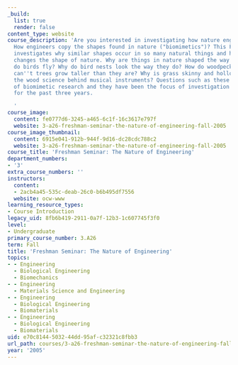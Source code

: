 ```yaml
---
_build:
  list: true
  render: false
content_type: website
course_description: 'Are you interested in investigating how nature engineers itself?
  How engineers copy the shapes found in nature ("biomimetics")? This Freshman Seminar
  investigates why similar shapes occur in so many natural things and how physics
  changes the shape of nature. Why are things in nature shaped the way they are? How
  do birds fly? Why do bird nests look the way they do? How do woodpeckers peck? Why
  can''t trees grow taller than they are? Why is grass skinny and hollow? What is
  the wood science behind musical instruments? Questions such as these are the subject
  of biomimetic research and they have been the focus of investigation in this course
  for the past three years.

  '
course_image:
  content: fe0777d6-3245-a465-6c1f-16c3617e797f
  website: 3-a26-freshman-seminar-the-nature-of-engineering-fall-2005
course_image_thumbnail:
  content: 6915e041-912b-944f-9d16-dc28cdc788c2
  website: 3-a26-freshman-seminar-the-nature-of-engineering-fall-2005
course_title: 'Freshman Seminar: The Nature of Engineering'
department_numbers:
- '3'
extra_course_numbers: ''
instructors:
  content:
  - 2acb4a45-535c-deab-26c0-b6b495df7556
  website: ocw-www
learning_resource_types:
- Course Introduction
legacy_uid: 8fb6b419-2911-0a7f-12b3-1c607745f3f0
level:
- Undergraduate
primary_course_number: 3.A26
term: Fall
title: 'Freshman Seminar: The Nature of Engineering'
topics:
- - Engineering
  - Biological Engineering
  - Biomechanics
- - Engineering
  - Materials Science and Engineering
- - Engineering
  - Biological Engineering
  - Biomaterials
- - Engineering
  - Biological Engineering
  - Biomaterials
uid: e70c8144-5032-44dd-95af-c32321c8fbb3
url_path: courses/3-a26-freshman-seminar-the-nature-of-engineering-fall-2005
year: '2005'
---
```

